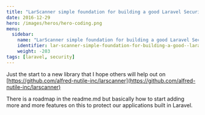 ```yaml
---
title: "LarScanner simple foundation for building a good Laravel Security Scanner"
date: 2016-12-29
hero: /images/heros/hero-coding.png
menu:
  sidebar:
    name: "LarScanner simple foundation for building a good Laravel Security Scanner"
    identifier: lar-scanner-simple-foundation-for-building-a-good--laravel--security--scanner
    weight: -203
tags: [laravel, security]
---
```


Just the start to a new library that I hope others will help out on [https://github.com/alfred-nutile-inc/larscanner](https://github.com/alfred-nutile-inc/larscanner)

There is a roadmap in the readme.md but basically how to start adding more and more features on this to protect our applications built in Laravel.

